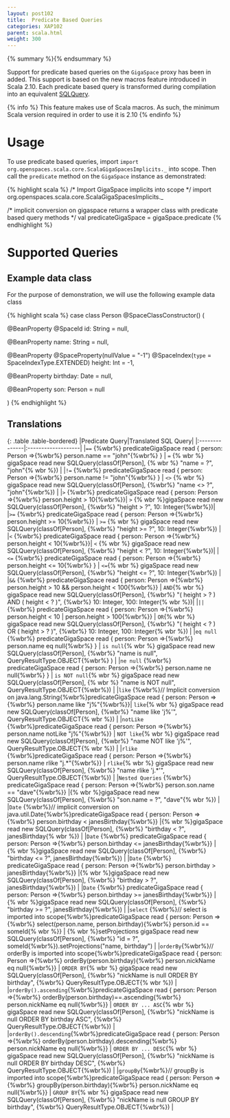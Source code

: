 ```yaml
---
layout: post102
title:  Predicate Based Queries
categories: XAP102
parent: scala.html
weight: 300
---
```



{% summary  %}{% endsummary %}

Support for predicate based queries on the `GigaSpace` proxy has been in added. This support is based on the new macros feature introduced in Scala 2.10.  Each predicate based query is transformed during compilation into an equivalent [SQLQuery](./query-sql.html).


{% info %}
This feature makes use of Scala macros. As such, the minimum Scala version required in order to use it is 2.10
{% endinfo %}


# Usage

To use predicate based queries, import `import org.openspaces.scala.core.ScalaGigaSpacesImplicits._` into scope. Then call the `predicate` method on the `GigaSpace` instance as demonstrated:

{% highlight scala %}
/* Import GigaSpace implicits into scope */
import org.openspaces.scala.core.ScalaGigaSpacesImplicits._

/* implicit conversion on gigaspace returns a wrapper class with predicate based query methods */
val predicateGigaSpace = gigaSpace.predicate
{% endhighlight %}

# Supported Queries

## Example data class

For the purpose of demonstration, we will use the following example data class

{% highlight scala %}
case class Person @SpaceClassConstructor() (

  @BeanProperty
  @SpaceId
  id: String = null,

  @BeanProperty
  name: String = null,

  @BeanProperty
  @SpaceProperty(nullValue = "-1")
  @SpaceIndex(`type` = SpaceIndexType.EXTENDED)
  height: Int = -1,

  @BeanProperty
  birthday: Date = null,

  @BeanProperty
  son: Person = null

)
{% endhighlight %}

## Translations

{: .table .table-bordered}
|Predicate Query|Translated SQL Query|
|:--------------|:-------------------|
|`==` {%wbr%} predicateGigaSpace read { person: Person =>{%wbr%}  person.name == "john"{%wbr%} } | `=` {% wbr %} gigaSpace read new SQLQuery(classOf[Person], {% wbr %}  "name = ?", "john"{% wbr %}) |
|`!=` {%wbr%} predicateGigaSpace read { person: Person =>{%wbr%}  person.name != "john"{%wbr%} } | `<>` {% wbr %} gigaSpace read new SQLQuery(classOf[Person], {%wbr%} "name <> ?", "john"{%wbr%}) |
|`>`  {%wbr%} predicateGigaSpace read { person: Person =>{%wbr%}  person.height > 10{%wbr%}}| `>` {% wbr %}gigaSpace read new SQLQuery(classOf[Person], {%wbr%} "height > ?", 10: Integer{%wbr%})|
|`>=` {%wbr%} predicateGigaSpace read { person: Person =>{%wbr%}  person.height >= 10{%wbr%}} | `>=` {% wbr %} gigaSpace read new SQLQuery(classOf[Person], {%wbr%}  "height >= ?", 10: Integer{%wbr%}) |
|`<`  {%wbr%} predicateGigaSpace read { person: Person =>{%wbr%} person.height < 10{%wbr%}}| `<` {% wbr %}  gigaSpace read new SQLQuery(classOf[Person], {%wbr%} "height < ?", 10: Integer{%wbr%})|
|`<=` {%wbr%} predicateGigaSpace read { person: Person =>{%wbr%}  person.height <= 10{%wbr%} } | `<=`{% wbr %}  gigaSpace read new SQLQuery(classOf[Person], {%wbr%}  "height <= ?", 10: Integer{%wbr%}) |
|`&&` {%wbr%} predicateGigaSpace read { person: Person =>{%wbr%}  person.height > 10 && person.height < 100{%wbr%}} | `AND`{% wbr %} gigaSpace read new SQLQuery(classOf[Person], {%wbr%}  "( height > ? ) AND ( height < ? )", {%wbr%}  10: Integer, 100: Integer{% wbr %})|
|`||` {%wbr%} predicateGigaSpace read { person: Person =>{%wbr%}  person.height < 10 \| person.height > 100{%wbr%}} | `OR`{% wbr %} gigaSpace read new SQLQuery(classOf[Person], {%wbr%} "( height < ? ) OR ( height > ? )", {%wbr%}  10: Integer, 100: Integer{% wbr %}) |
|`eq null` {%wbr%} predicateGigaSpace read { person: Person =>{%wbr%}  person.name eq null{%wbr%} } | `is null`{% wbr %} gigaSpace read new SQLQuery(classOf[Person], {%wbr%} "name is null", QueryResultType.OBJECT{%wbr%} ) |
|`ne null` {%wbr%} predicateGigaSpace read { person: Person =>{%wbr%}  person.name ne null{%wbr%} } | `is NOT null`{% wbr %} gigaSpace read new SQLQuery(classOf[Person], {% wbr %} "name is NOT null", QueryResultType.OBJECT{%wbr%}) |
|`like` {%wbr%}//  Implicit conversion on java.lang.String{%wbr%}predicateGigaSpace read { person: Person =>{%wbr%}  person.name like "j%"{%wbr%}}| `like`{% wbr %} gigaSpace read new SQLQuery(classOf[Person], {%wbr%}  "name like 'j%'", QueryResultType.OBJECT{% wbr %}) |
|`notLike` {%wbr%}predicateGigaSpace read { person: Person =>{%wbr%}  person.name notLike "j%"{%wbr%}} | `NOT like`{% wbr %} gigaSpace read new SQLQuery(classOf[Person], {%wbr%} "name NOT like 'j%'", QueryResultType.OBJECT{% wbr %}) |
|`rlike` {%wbr%}predicateGigaSpace read { person: Person =>{%wbr%}  person.name rlike "j.\*"{%wbr%}} | `rlike`{% wbr %} gigaSpace read new SQLQuery(classOf[Person], {%wbr%} "name rlike 'j.\*'", QueryResultType.OBJECT{%wbr%}) |
|`Nested Queries` {%wbr%} predicateGigaSpace read { person: Person =>{%wbr%} person.son.name == "dave"{%wbr%}} |{% wbr %}gigaSpace read new SQLQuery(classOf[Person], {%wbr%} "son.name = ?", "dave"{% wbr %}) |
|`Date` {%wbr%}// implicit conversion on java.util.Date{%wbr%}predicateGigaSpace read { person: Person =>{%wbr%}  person.birthday < janesBirthday{%wbr%}} |{% wbr %}gigaSpace read new SQLQuery(classOf[Person], {%wbr%}  "birthday < ?", janesBirthday{% wbr %}) |
|`Date` {%wbr%} predicateGigaSpace read { person: Person =>{%wbr%} person.birthday <= janesBirthday{%wbr%}} |{% wbr %}gigaSpace read new SQLQuery(classOf[Person], {%wbr%} "birthday <= ?", janesBirthday{%wbr%}) |
|`Date` {%wbr%} predicateGigaSpace read { person: Person =>{%wbr%}  person.birthday > janesBirthday{%wbr%}} |{% wbr %}gigaSpace read new SQLQuery(classOf[Person], {%wbr%} "birthday > ?", janesBirthday{%wbr%}) |
|`Date` {%wbr%} predicateGigaSpace read { person: Person =>{%wbr%}  person.birthday >= janesBirthday{%wbr%}} |{% wbr %}gigaSpace read new SQLQuery(classOf[Person], {%wbr%} "birthday >= ?", janesBirthday{%wbr%}) |
|`select` {%wbr%}// select is imported into scope{%wbr%}predicateGigaSpace read { person: Person =>{%wbr%} select(person.name, person.birthday){%wbr%} person.id == someId{% wbr %}} | {% wbr %}setProjections gigaSpace read new SQLQuery(classOf[Person], {%wbr%} "id = ?", someId{%wbr%}).setProjections("name, birthday") |
|`orderBy`{%wbr%}// orderBy is imported into scope{%wbr%}predicateGigaSpace read { person: Person =>{%wbr%} orderBy(person.birthday){%wbr%}  person.nickName eq null{%wbr%}} | `ORDER BY`{% wbr %} gigaSpace read new SQLQuery(classOf[Person], {%wbr%}  "nickName is null ORDER BY birthday", {%wbr%}  QueryResultType.OBJECT{% wbr %}) |
|`orderBy().ascending`{%wbr%}predicateGigaSpace read { person: Person =>{%wbr%}  orderBy(person.birthday)==.ascending{%wbr%} person.nickName eq null{%wbr%}} | `ORDER BY ... ASC`{% wbr %} gigaSpace read new SQLQuery(classOf[Person], {%wbr%} "nickName is null ORDER BY birthday ASC", {%wbr%}  QueryResultType.OBJECT{%wbr%}) |
|`orderBy().descending`{%wbr%}predicateGigaSpace read { person: Person =>{%wbr%}  orderBy(person.birthday).descending{%wbr%} person.nickName eq null{%wbr%}} | `ORDER BY ... DESC`{% wbr %} gigaSpace read new SQLQuery(classOf[Person], {%wbr%}  "nickName is null ORDER BY birthday DESC", {%wbr%}  QueryResultType.OBJECT{%wbr%}) |
|`groupBy`{%wbr%}// groupBy is imported into scope{%wbr%}predicateGigaSpace read { person: Person =>{%wbr%}  groupBy(person.birthday){%wbr%}  person.nickName eq null{%wbr%}} | `GROUP BY`{% wbr %} gigaSpace read new SQLQuery(classOf[Person], {%wbr%}  "nickName is null GROUP BY birthday", {%wbr%}  QueryResultType.OBJECT{%wbr%}) |
